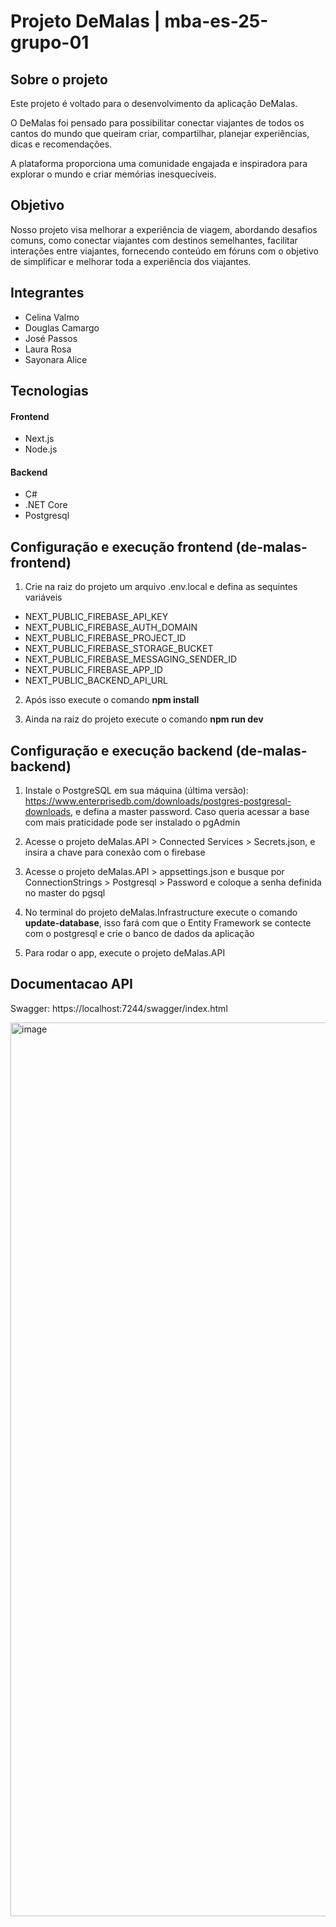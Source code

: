 # Projeto DeMalas | mba-es-25-grupo-01

## Sobre o projeto

Este projeto é voltado para o desenvolvimento da aplicação DeMalas.

O DeMalas foi pensado para possibilitar conectar viajantes de todos os cantos do mundo que queiram criar, compartilhar, planejar experiências, dicas e recomendações.

A plataforma proporciona uma comunidade engajada e inspiradora para explorar o mundo e criar memórias inesquecíveis.

## Objetivo

Nosso projeto visa melhorar a experiência de viagem, abordando desafios comuns, como conectar viajantes com destinos semelhantes, facilitar interações entre viajantes, fornecendo conteúdo em fóruns com o objetivo de simplificar e melhorar toda a experiência dos viajantes.

## Integrantes

* Celina Valmo
* Douglas Camargo
* José Passos
* Laura Rosa
* Sayonara Alice

## Tecnologias

#### Frontend
* Next.js
* Node.js

#### Backend
* C#
* .NET Core
* Postgresql

## Configuração e execução frontend (de-malas-frontend)

1. Crie na raiz do projeto um arquivo .env.local e defina as sequintes variáveis

* NEXT_PUBLIC_FIREBASE_API_KEY
* NEXT_PUBLIC_FIREBASE_AUTH_DOMAIN
* NEXT_PUBLIC_FIREBASE_PROJECT_ID
* NEXT_PUBLIC_FIREBASE_STORAGE_BUCKET
* NEXT_PUBLIC_FIREBASE_MESSAGING_SENDER_ID
* NEXT_PUBLIC_FIREBASE_APP_ID
* NEXT_PUBLIC_BACKEND_API_URL

2. Após isso execute o comando **npm install**

3. Ainda na raiz do projeto execute o comando **npm run dev**

## Configuração e execução backend (de-malas-backend)

1. Instale o PostgreSQL em sua máquina (última versão): https://www.enterprisedb.com/downloads/postgres-postgresql-downloads, e defina a master password. Caso queria acessar a base com mais praticidade pode ser instalado o pgAdmin

2. Acesse o projeto deMalas.API > Connected Services > Secrets.json, e insira a chave para conexão com o firebase

3. Acesse o projeto deMalas.API > appsettings.json e busque por ConnectionStrings > Postgresql > Password e coloque a senha definida no master do pgsql

4. No terminal do projeto deMalas.Infrastructure execute o comando **update-database**, isso fará com que o Entity Framework se contecte com o postgresql e crie o banco de dados da aplicação

5. Para rodar o app, execute o projeto deMalas.API

## Documentacao API

Swagger: https://localhost:7244/swagger/index.html

<img width="1430" alt="image" src="https://github.com/zepassos/DispositivosMoveisA2IOT/assets/57042115/fda63df3-2dda-468b-831e-21eb9bbeeec1">

